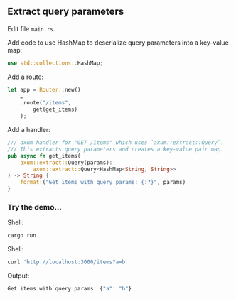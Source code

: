 
## Extract query parameters

Edit file `main.rs`.

Add code to use HashMap to deserialize query parameters into a key-value map:

```rust
use std::collections::HashMap;
```

Add a route:

```rust
let app = Router::new()
    …
    .route("/items",
        get(get_items)
    );
```

Add a handler:

```rust
/// axum handler for "GET /items" which uses `axum::extract::Query`.
/// This extracts query parameters and creates a key-value pair map.
pub async fn get_items(
    axum::extract::Query(params):
        axum::extract::Query<HashMap<String, String>>
) -> String {
    format!("Get items with query params: {:?}", params)
}
```


### Try the demo…

Shell:

```sh
cargo run
```

Shell:

```sh
curl 'http://localhost:3000/items?a=b'
```

Output:

```sh
Get items with query params: {"a": "b"}
```


<div style="page-break-before:always;"></div>

